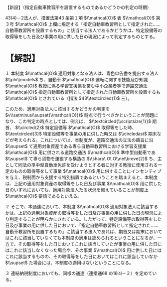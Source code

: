 【新設】（指定自動車教習所を設置するものであるかどうかの判定の時期）

43(4)－2法人が、措置法第43 条第１項 $\\mathcal{O}$ 表 $\\mathcal{O}$ 第３号 $\\mathcal{O}$ 上欄に規定する「指定自動車教習所として指定された……自動車教習所を設置するもの」に該当する法人であるかどうかは、特定設備等の取得等をした日及び事業の用に供した日の現況によって判定するものとする。

# 【解説】

１ 本制度 $\\mathcal{O}$ 適用対象となる法人は、青色申告書を提出する法人 $\\phi\\models$ ち、自動車 $\\mathcal{O}$ 運転に関する技能及び知識 $\\mathcal{O}$ 教授に係る学習支援業を営む中小企業者等で道路交通法 $\\mathcal{O}$ 指定自動車教習所として指定された自動車教習所を設置するも $\\mathcal{O}$ とされている（措法 $43\\textcircled{1}$ 三）。

このため、適用対象法人に該当するかどうかの判定を $v\\setminus\\supset{\\mathcal{O}})$ 時点で行うべきかということが問題になり、この判定の時点としては、例えば、 $\\textcircled{\\scriptsize{1}}$ 期首、 $\\circled{2}$ 特定設備等 $\\mathcal{O}$ 取得等をした時、 $\\textcircled{3}$ 特定設備等を事業の用に供した時又は $\\circledast$ 期末などが考えられる。これについては、本制度が、道路交通法の立法の趣旨に沿 $\\supset$ て適用対象資産である専ら自動車教習所における学習支援業 $\\mathcal{O}$ 用に供される道路交通法 $\\mathcal{O}$ 準中型自動車であ $\\supset$ て専ら貨物を運搬する構造の $\\sharp\ O\ O\\ne\\breve{2}$ ち、主として同法の準中型自動車免許を受けようとする者に対する教授に使用される一定のものの取得等をして事業 $\\mathcal{O}$ 用に供することにインセンティブを与え、税制面から支援する特別措置であるということを踏まえると、本制度は、上記の適用対象資産の取得等をした日及び事業 $\\mathcal{O}$ 用に供した日のいずれにおいても、適用対象法人たる状況を備えていることが制度上 $\\mathcal{O}$ 要請であるといえる。

２ そこで、本通達において、本制度 $\\mathcal{O}$ 適用対象法人に該当するかは、上記の適用対象資産の取得等をした日及び事業の用に供した日の現況により判定することが明らかにされている。したがって、特定設備等の取得等をした日及び事業の用に供した日において、「指定自動車教習所として指定された……自動車教習所を設置するもの」に該当する法人であれば、期首又は期末においてはこれに該当していなくても本制度の適用は認められるということになるが、一方で、その取得等をした日においてこれに該当していたが事業の用に供した日にはこれに該当しなくなった場合や、その事業 $\\mathcal{O}$ 用に供した日にはこれに該当するものの、その取得等をした日においてはこれに該当していなか $\\supset$ た場合には、本制度の適用はないということになる。

３ 連結納税制度においても、同様の通達（連措通68 の16⑷－２）を定めている。
